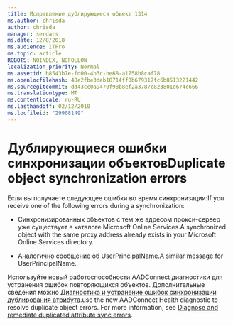 ```yaml
---
title: Исправление дублирующиеся объект 1314
ms.author: chrisda
author: chrisda
manager: serdars
ms.date: 12/8/2018
ms.audience: ITPro
ms.topic: article
ROBOTS: NOINDEX, NOFOLLOW
localization_priority: Normal
ms.assetid: b8543b7e-fd00-4b3c-be68-a1758b8caf78
ms.openlocfilehash: 40e2fbe3deb18714ff0b679317fc6b8513221442
ms.sourcegitcommit: dd43cc0a9470f98b8ef2a3787c823801d674c666
ms.translationtype: MT
ms.contentlocale: ru-RU
ms.lasthandoff: 02/12/2019
ms.locfileid: "29908149"
---
```

# <a name="duplicate-object-synchronization-errors"></a><span data-ttu-id="ac83c-102">Дублирующиеся ошибки синхронизации объектов</span><span class="sxs-lookup"><span data-stu-id="ac83c-102">Duplicate object synchronization errors</span></span>

<span data-ttu-id="ac83c-103">Если вы получаете следующее ошибки во время синхронизации:</span><span class="sxs-lookup"><span data-stu-id="ac83c-103">If you receive one of the following errors during a synchronization:</span></span>
  
- <span data-ttu-id="ac83c-104">Синхронизированных объектов с тем же адресом прокси-сервер уже существует в каталоге Microsoft Online Services.</span><span class="sxs-lookup"><span data-stu-id="ac83c-104">A synchronized object with the same proxy address already exists in your Microsoft Online Services directory.</span></span>
    
- <span data-ttu-id="ac83c-105">Аналогично сообщение об UserPrincipalName.</span><span class="sxs-lookup"><span data-stu-id="ac83c-105">A similar message for UserPrincipalName.</span></span>
    
<span data-ttu-id="ac83c-p101">Используйте новый работоспособности AADConnect диагностики для устранения ошибок повторяющихся объектов. Дополнительные сведения можно [Диагностика и устранение ошибок синхронизации дублирования атрибута](https://docs.microsoft.com/azure/active-directory/hybrid/how-to-connect-health-diagnose-sync-errors).</span><span class="sxs-lookup"><span data-stu-id="ac83c-p101">use the new AADConnect Health diagnostic to resolve duplicate object errors. For more information, see [Diagnose and remediate duplicated attribute sync errors](https://docs.microsoft.com/azure/active-directory/hybrid/how-to-connect-health-diagnose-sync-errors).</span></span>
  

